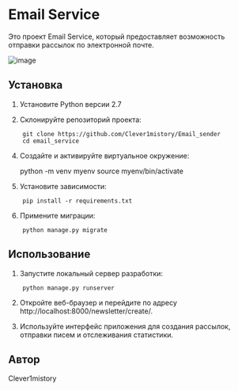 
# Email Service

Это проект Email Service, который предоставляет возможность отправки рассылок по электронной почте.

![image](https://github.com/Clever1mistory/Email_sender/assets/128373879/23b9fc84-0cda-4765-abd7-0e8b1c995ac2)


## Установка

1. Установите Python версии 2.7

2. Склонируйте репозиторий проекта:

```
    git clone https://github.com/Clever1mistory/Email_sender
    cd email_service
```


4. Создайте и активируйте виртуальное окружение:

    python -m venv myenv
    source myenv/bin/activate
    

5. Установите зависимости:
```
    pip install -r requirements.txt
```

6. Примените миграции:
```
    python manage.py migrate
```  

## Использование

1. Запустите локальный сервер разработки:
```
    python manage.py runserver
```  

2. Откройте веб-браузер и перейдите по адресу http://localhost:8000/newsletter/create/.

3. Используйте интерфейс приложения для создания рассылок, отправки писем и отслеживания статистики.

## Автор

Clever1mistory
